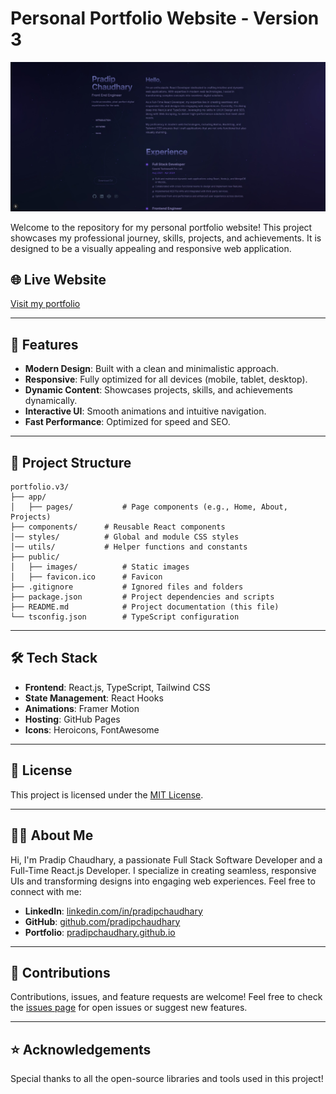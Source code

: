 # Personal Portfolio Website - Version 3

![Portfolio Banner](/public/projects/portfolio-v3.jpg)

Welcome to the repository for my personal portfolio website! This project showcases my professional journey, skills, projects, and achievements. It is designed to be a visually appealing and responsive web application.

## 🌐 Live Website

[Visit my portfolio](https://pradipchaudhary.com.np/)

---

## 🚀 Features

-   **Modern Design**: Built with a clean and minimalistic approach.
-   **Responsive**: Fully optimized for all devices (mobile, tablet, desktop).
-   **Dynamic Content**: Showcases projects, skills, and achievements dynamically.
-   **Interactive UI**: Smooth animations and intuitive navigation.
-   **Fast Performance**: Optimized for speed and SEO.

---

## 📂 Project Structure

```plaintext
portfolio.v3/
├── app/
│   ├── pages/           # Page components (e.g., Home, About, Projects)
├── components/      # Reusable React components
│── styles/          # Global and module CSS styles
│── utils/           # Helper functions and constants
├── public/
│   ├── images/          # Static images
│   ├── favicon.ico      # Favicon
├── .gitignore           # Ignored files and folders
├── package.json         # Project dependencies and scripts
├── README.md            # Project documentation (this file)
└── tsconfig.json        # TypeScript configuration
```

---

## 🛠️ Tech Stack

-   **Frontend**: React.js, TypeScript, Tailwind CSS
-   **State Management**: React Hooks
-   **Animations**: Framer Motion
-   **Hosting**: GitHub Pages
-   **Icons**: Heroicons, FontAwesome

---

## 📄 License

This project is licensed under the [MIT License](LICENSE).

---

## 👨‍💻 About Me

Hi, I'm Pradip Chaudhary, a passionate Full Stack Software Developer and a Full-Time React.js Developer. I specialize in creating seamless, responsive UIs and transforming designs into engaging web experiences. Feel free to connect with me:

-   **LinkedIn**: [linkedin.com/in/pradipchaudhary](https://linkedin.com/in/pradipchaudhary)
-   **GitHub**: [github.com/pradipchaudhary](https://github.com/pradipchaudhary)
-   **Portfolio**: [pradipchaudhary.github.io](https://pradipchaudhary.github.io)

---

## 🙌 Contributions

Contributions, issues, and feature requests are welcome! Feel free to check the [issues page](https://github.com/pradipchaudhary/portfolio.v3/issues) for open issues or suggest new features.

---

## ⭐ Acknowledgements

Special thanks to all the open-source libraries and tools used in this project!
